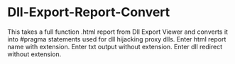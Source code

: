 # Dll-Export-Report-Convert
This takes a full function .html report from Dll Export Viewer and converts it into #pragma statements used for dll hijacking proxy dlls.
Enter html report name with extension.
Enter txt output without extension.
Enter dll redirect without extension.
